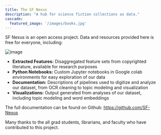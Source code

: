 ```yaml
---
title: The SF Nexus
description: "A hub for science fiction collections as data."
cascade:
  featured_image: '/images/books.jpg'
---
```

SF Nexus is an open access project. Data and resources provided here is free for everyone, including:

![image](/images/button.png)

* **Extracted Features:** Disaggregated feature sets from copyrighted literature, available for research purposes
* **Python Notebooks:** Custom Jupyter notebooks in Google colab environments for easy exploration of our data
* **Documentation:** Descriptions of pipelines used to digitize and analyze our dataset, from OCR cleaning to topic modeling and visualization
* **Visualizations:** Output generated from analyses of our dataset, including topic modeling and word embeddings

The full documentation can be found on Github: https://github.com/SF-Nexus

Many thanks to the all grad students, librarians, and faculty who have contributed to this project.
